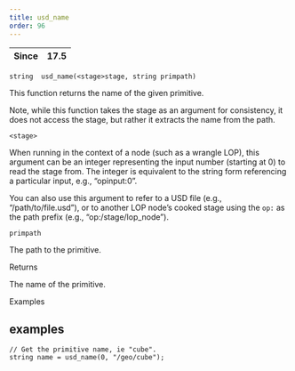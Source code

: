 ```yaml
---
title: usd_name
order: 96
---
```

| Since | 17.5 |
| --- | --- |

`string  usd_name(<stage>stage, string primpath)`

This function returns the name of the given primitive.

Note, while this function takes the stage as an argument for consistency, it does not access the stage, but rather it extracts the name from the path.

`<stage>`

When running in the context of a node (such as a wrangle LOP), this argument can be an integer representing the input number (starting at 0) to read the stage from. The integer is equivalent to the string form referencing a particular input, e.g., “opinput:0”.

You can also use this argument to refer to a USD file (e.g., “/path/to/file.usd”), or to another LOP node’s cooked stage using the `op:` as the path prefix (e.g., “op:/stage/lop_node”).

`primpath`

The path to the primitive.

Returns

The name of the primitive.

Examples

## examples

```vex
// Get the primitive name, ie "cube".
string name = usd_name(0, "/geo/cube");

```
